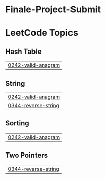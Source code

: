 # Finale-Project-Submit
<!---LeetCode Topics Start-->
# LeetCode Topics
## Hash Table
|  |
| ------- |
| [0242-valid-anagram](https://github.com/yashsharma080105/Finale-Project-Submit/tree/master/0242-valid-anagram) |
## String
|  |
| ------- |
| [0242-valid-anagram](https://github.com/yashsharma080105/Finale-Project-Submit/tree/master/0242-valid-anagram) |
| [0344-reverse-string](https://github.com/yashsharma080105/Finale-Project-Submit/tree/master/0344-reverse-string) |
## Sorting
|  |
| ------- |
| [0242-valid-anagram](https://github.com/yashsharma080105/Finale-Project-Submit/tree/master/0242-valid-anagram) |
## Two Pointers
|  |
| ------- |
| [0344-reverse-string](https://github.com/yashsharma080105/Finale-Project-Submit/tree/master/0344-reverse-string) |
<!---LeetCode Topics End-->